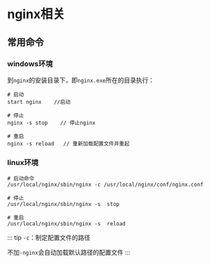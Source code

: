 # nginx相关

## 常用命令

### windows环境

到`nginx`的安装目录下，即`nginx.exe`所在的目录执行：
``` shell
# 启动
start nginx    //启动

# 停止
nginx -s stop    // 停止nginx

# 重启
nginx -s reload   // 重新加载配置文件并重起
```

### linux环境

``` shell
# 启动命令
/usr/local/nginx/sbin/nginx -c /usr/local/nginx/conf/nginx.conf

# 停止
/usr/local/nginx/sbin/nginx -s  stop

# 重启
/usr/local/nginx/sbin/nginx -s  reload
```

::: tip
`-c`：制定配置文件的路径

不加`-nginx`会自动加载默认路径的配置文件
:::
